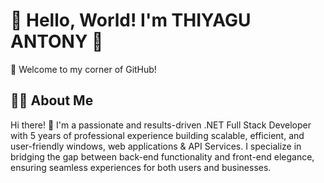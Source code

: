 # 🌟 Hello, World! I'm THIYAGU ANTONY 🌟

👋 Welcome to my corner of GitHub!

## 👨‍💻 About Me 
Hi there! 👋 I'm a passionate and results-driven .NET Full Stack Developer with 5 years of professional experience building scalable, efficient, and user-friendly windows, web applications & API Services. I specialize in bridging the gap between back-end functionality and front-end elegance, ensuring seamless experiences for both users and businesses.



